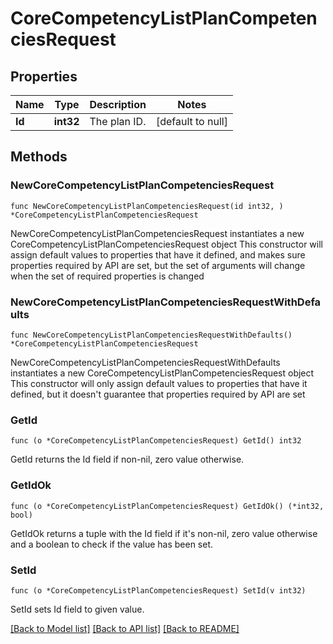 # CoreCompetencyListPlanCompetenciesRequest

## Properties

Name | Type | Description | Notes
------------ | ------------- | ------------- | -------------
**Id** | **int32** | The plan ID. | [default to null]

## Methods

### NewCoreCompetencyListPlanCompetenciesRequest

`func NewCoreCompetencyListPlanCompetenciesRequest(id int32, ) *CoreCompetencyListPlanCompetenciesRequest`

NewCoreCompetencyListPlanCompetenciesRequest instantiates a new CoreCompetencyListPlanCompetenciesRequest object
This constructor will assign default values to properties that have it defined,
and makes sure properties required by API are set, but the set of arguments
will change when the set of required properties is changed

### NewCoreCompetencyListPlanCompetenciesRequestWithDefaults

`func NewCoreCompetencyListPlanCompetenciesRequestWithDefaults() *CoreCompetencyListPlanCompetenciesRequest`

NewCoreCompetencyListPlanCompetenciesRequestWithDefaults instantiates a new CoreCompetencyListPlanCompetenciesRequest object
This constructor will only assign default values to properties that have it defined,
but it doesn't guarantee that properties required by API are set

### GetId

`func (o *CoreCompetencyListPlanCompetenciesRequest) GetId() int32`

GetId returns the Id field if non-nil, zero value otherwise.

### GetIdOk

`func (o *CoreCompetencyListPlanCompetenciesRequest) GetIdOk() (*int32, bool)`

GetIdOk returns a tuple with the Id field if it's non-nil, zero value otherwise
and a boolean to check if the value has been set.

### SetId

`func (o *CoreCompetencyListPlanCompetenciesRequest) SetId(v int32)`

SetId sets Id field to given value.



[[Back to Model list]](../README.md#documentation-for-models) [[Back to API list]](../README.md#documentation-for-api-endpoints) [[Back to README]](../README.md)


